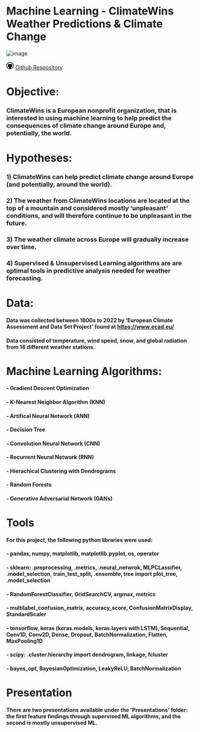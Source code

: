 
# Machine Learning - ClimateWins Weather Predictions & Climate Change
![image](https://github.com/user-attachments/assets/00d26051-10a9-4474-a9e4-c114a6cf2e69)

<img src="assets/github-logo.jpeg" alt="github logo" style="width: 20px; height: auto;"> [Github Respository](https://github.com/Nancy-Kolaski/ML-ClimateWins/tree/main)


# Objective:
### ClimateWins is a European nonprofit organization, that is interested in using machine learning to help predict the consequences of climate change around Europe and, potentially, the world.

# Hypotheses: 
### 1) ClimateWins can help predict climate change around Europe (and potentially, around the world).
### 2) The weather from ClimateWins locations are located at the top of a mountain and considered mostly ‘unpleasant’ conditions, and will therefore continue to be unpleasant in the future.
### 3) The weather climate across Europe will gradually increase over time.
### 4) Supervised & Unsupervised Learning algorithms are are optimal tools in predictive analysis needed for weather forecasting.

# Data: 
#### Data was collected between 1800s to 2022 by ‘European Climate Assessment and Data Set Project’ found at https://www.ecad.eu/
#### Data consisted of temperature, wind speed, snow, and global radiation from 18 different weather stations.

# Machine Learning Algorithms:
#### - Gradient Descent Optimization
#### - K-Nearest Neighbor Algorithm (KNN)
#### - Artifical Neural Network (ANN)
#### - Decision Tree
#### - Convolution Neural Network (CNN)
#### - Recurrent Neural Network (RNN)
#### - Hierachical Clustering with Dendrograms
#### - Random Forests
#### - Generative Adversarial Network (GANs)

# Tools
#### For this project, the following python libraries were used:
  #### - pandas, numpy, matplotlib, matplotlib.pyplot, os, operator
  #### - sklearn: .preprocessing, .metrics, .neural_netwrok, MLPCLassifier, .model_selection, train_test_split, .ensemble, tree import plot_tree, .model_selection 
  #### - RandomForestClassifier, GridSearchCV,  argmax, metrics
  #### - multilabel_confusion_matrix, accuracy_score, ConfusionMatrixDisplay, StandardScaler
  #### - tensorflow, keras (keras.models, keras.layers with LSTM), Sequential, Conv1D, Conv2D, Dense, Dropout, BatchNormalization, Flatten, MaxPooling1D
  #### - scipy: .cluster.hierarchy import dendrogram, linkage, fcluster
  #### - bayes_opt, BayesianOptimization, LeakyReLU, BatchNormalization



# Presentation 
#### There are two presentations available under the 'Presentations' folder: the first feature findings through supervised ML algorithms, and the second is mostly unsupervised ML.





